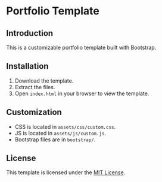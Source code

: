 # Portfolio Template

## Introduction
This is a customizable portfolio template built with Bootstrap.

## Installation
1. Download the template.
2. Extract the files.
3. Open `index.html` in your browser to view the template.

## Customization
- CSS is located in `assets/css/custom.css`.
- JS is located in `assets/js/custom.js`.
- Bootstrap files are in `bootstrap/`.

## License
This template is licensed under the [MIT License](LICENSE.md).